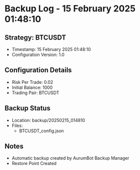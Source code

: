 # Backup Log - 15 February 2025 01:48:10

## Strategy: BTCUSDT
- Timestamp: 15 February 2025 01:48:10
- Configuration Version: 1.0

## Configuration Details
- Risk Per Trade: 0.02
- Initial Balance: 1000
- Trading Pair: BTCUSDT

## Backup Status
- Location: backup/20250215_014810
- Files:
  - BTCUSDT_config.json
  
## Notes
- Automatic backup created by AurumBot Backup Manager
- Restore Point Created
